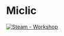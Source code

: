 # Miclic

[![Steam - Workshop](https://img.shields.io/badge/Steam-Workshop-1A2D3E?logo=Steam)](https://steamcommunity.com/sharedfiles/filedetails/?id=3466971787)
